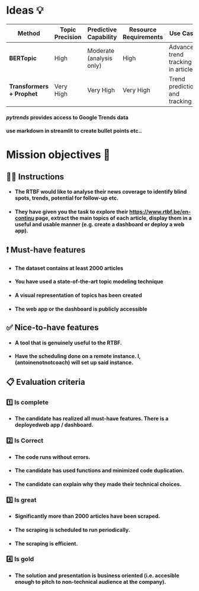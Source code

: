 # Ideas 💡

| Method                 | Topic Precision | Predictive Capability     | Resource Requirements | Use Case                                      |
|------------------------|-----------------|---------------------------|-----------------------|-----------------------------------------------|
| **BERTopic**           | High            | Moderate (analysis only)  | High                  | Advanced trend tracking in articles          |
| **Transformers + Prophet** | Very High  | Very High                 | Very High             | Trend prediction and tracking

#### *pytrends* provides access to Google Trends data

#### use markdown in streamlit to create bullet points etc..

# Mission objectives 🎯

## 👨‍🏫 Instructions
- #### The RTBF would like to analyse their news coverage to identify blind spots, trends, potential for follow-up etc.

- #### They have given you the task to explore their https://www.rtbf.be/en-continu page, extract the main topics of each article, display them in a useful and usable manner (e.g. create a dashboard or deploy a web app).

## ❗ Must-have features

- #### The dataset contains at least 2000 articles
- #### You have used a state-of-the-art topic modeling technique
- #### A visual representation of topics has been created
- #### The web app or the dashboard is publicly accessible

## ✅ Nice-to-have features


- #### A tool that is genuinely useful to the RTBF.
- #### Have the scheduling done on a remote instance. I, (antoinenotnotcoach) will set up said instance.


## 📋 Evaluation criteria 

### 1️⃣ Is complete
- #### The candidate has realized all must-have features. There is a deployedweb app / dashboard. 	 
### 2️⃣ Is Correct
- #### The code runs without errors. 	 
- #### The candidate has used functions and minimized code duplication. 	 
- #### The candidate can explain why they made their technical choices. 	 
### 3️⃣ Is great 	
- #### Significantly more than 2000 articles have been scraped. 	 
- #### The scraping is scheduled to run periodically. 	 
- #### The scraping is efficient. 	 
### 4️⃣ Is gold
- #### The solution and presentation is business oriented (i.e. accesible enough to pitch to non-technical audience at the company).
